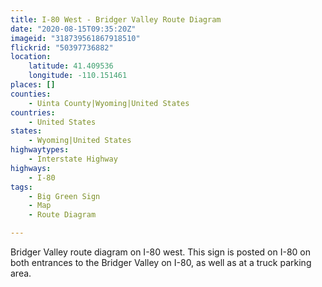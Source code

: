 ```yaml
---
title: I-80 West - Bridger Valley Route Diagram
date: "2020-08-15T09:35:20Z"
imageid: "318739561867918510"
flickrid: "50397736882"
location:
    latitude: 41.409536
    longitude: -110.151461
places: []
counties:
    - Uinta County|Wyoming|United States
countries:
    - United States
states:
    - Wyoming|United States
highwaytypes:
    - Interstate Highway
highways:
    - I-80
tags:
    - Big Green Sign
    - Map
    - Route Diagram

---
```

Bridger Valley route diagram on I-80 west.  This sign is posted on I-80 on both entrances to the Bridger Valley on I-80, as well as at a truck parking area.